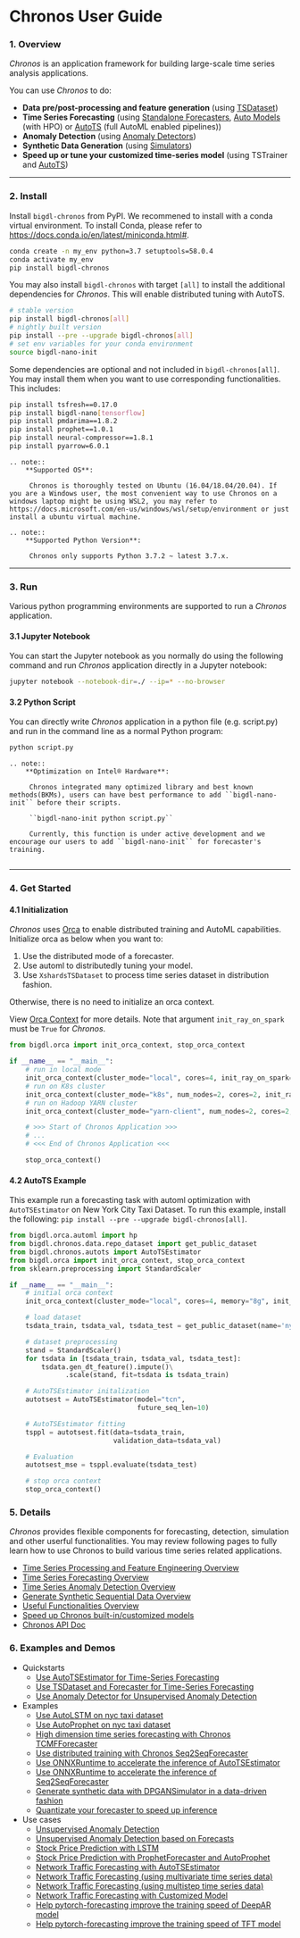 # Chronos User Guide

### **1. Overview**
_Chronos_ is an application framework for building large-scale time series analysis applications.

You can use _Chronos_ to do:

- **Data pre/post-processing and feature generation** (using [TSDataset](./data_processing_feature_engineering.html))
- **Time Series Forecasting** (using [Standalone Forecasters](./forecasting.html#use-standalone-forecaster-pipeline), [Auto Models](./forecasting.html#use-auto-forecasting-model) (with HPO) or [AutoTS](./forecasting.html#use-autots-pipeline) (full AutoML enabled pipelines))
- **Anomaly Detection** (using [Anomaly Detectors](./anomaly_detection.html#anomaly-detection))
- **Synthetic Data Generation** (using [Simulators](./simulation.html#generate-synthetic-data))
- **Speed up or tune your customized time-series model** (using TSTrainer and [AutoTS](./forecasting.html#use-autots-pipeline))

---
### **2. Install**

Install `bigdl-chronos` from PyPI. We recommened to install with a conda virtual environment. To install Conda, please refer to https://docs.conda.io/en/latest/miniconda.html#.
```bash
conda create -n my_env python=3.7 setuptools=58.0.4
conda activate my_env
pip install bigdl-chronos
```
You may also install `bigdl-chronos` with target `[all]` to install the additional dependencies for _Chronos_. This will enable distributed tuning with AutoTS.
```bash
# stable version
pip install bigdl-chronos[all]
# nightly built version
pip install --pre --upgrade bigdl-chronos[all]
# set env variables for your conda environment
source bigdl-nano-init
```
Some dependencies are optional and not included in `bigdl-chronos[all]`. You may install them when you want to use corresponding functionalities. This includes:
```bash
pip install tsfresh==0.17.0
pip install bigdl-nano[tensorflow]
pip install pmdarima==1.8.2
pip install prophet==1.0.1
pip install neural-compressor==1.8.1
pip install pyarrow=6.0.1
```
```eval_rst
.. note:: 
    **Supported OS**:

     Chronos is thoroughly tested on Ubuntu (16.04/18.04/20.04). If you are a Windows user, the most convenient way to use Chronos on a windows laptop might be using WSL2, you may refer to https://docs.microsoft.com/en-us/windows/wsl/setup/environment or just install a ubuntu virtual machine.
```
```eval_rst
.. note:: 
    **Supported Python Version**:

     Chronos only supports Python 3.7.2 ~ latest 3.7.x.
```
---
### **3. Run**
Various python programming environments are supported to run a _Chronos_ application.

#### **3.1 Jupyter Notebook**

You can start the Jupyter notebook as you normally do using the following command and run  _Chronos_ application directly in a Jupyter notebook:

```bash
jupyter notebook --notebook-dir=./ --ip=* --no-browser
```

#### **3.2 Python Script**

You can directly write _Chronos_ application in a python file (e.g. script.py) and run in the command line as a normal Python program:

```bash
python script.py
```

```eval_rst
.. note:: 
    **Optimization on Intel® Hardware**:
    
     Chronos integrated many optimized library and best known methods(BKMs), users can have best performance to add ``bigdl-nano-init`` before their scripts. 
     
     ``bigdl-nano-init python script.py``

     Currently, this function is under active development and we encourage our users to add ``bigdl-nano-init`` for forecaster's training.
     
```

---
### **4. Get Started**

#### **4.1 Initialization**
_Chronos_ uses [Orca](../../Orca/Overview/orca.md) to enable distributed training and AutoML capabilities. Initialize orca as below when you want to:

1. Use the distributed mode of a forecaster.
2. Use automl to distributedly tuning your model.
3. Use `XshardsTSDataset` to process time series dataset in distribution fashion.

Otherwise, there is no need to initialize an orca context.

View [Orca Context](../../Orca/Overview/orca-context.md) for more details. Note that argument `init_ray_on_spark` must be `True` for _Chronos_. 

```python
from bigdl.orca import init_orca_context, stop_orca_context

if __name__ == "__main__":
    # run in local mode
    init_orca_context(cluster_mode="local", cores=4, init_ray_on_spark=True)
    # run on K8s cluster
    init_orca_context(cluster_mode="k8s", num_nodes=2, cores=2, init_ray_on_spark=True)
    # run on Hadoop YARN cluster
    init_orca_context(cluster_mode="yarn-client", num_nodes=2, cores=2, init_ray_on_spark=True)

    # >>> Start of Chronos Application >>>
    # ...
    # <<< End of Chronos Application <<<

    stop_orca_context()
```
#### **4.2 AutoTS Example**

This example run a forecasting task with automl optimization with `AutoTSEstimator` on New York City Taxi Dataset. To run this example, install the following: `pip install --pre --upgrade bigdl-chronos[all]`.

```python
from bigdl.orca.automl import hp
from bigdl.chronos.data.repo_dataset import get_public_dataset
from bigdl.chronos.autots import AutoTSEstimator
from bigdl.orca import init_orca_context, stop_orca_context
from sklearn.preprocessing import StandardScaler

if __name__ == "__main__":
    # initial orca context
    init_orca_context(cluster_mode="local", cores=4, memory="8g", init_ray_on_spark=True)

    # load dataset
    tsdata_train, tsdata_val, tsdata_test = get_public_dataset(name='nyc_taxi')

    # dataset preprocessing
    stand = StandardScaler()
    for tsdata in [tsdata_train, tsdata_val, tsdata_test]:
        tsdata.gen_dt_feature().impute()\
              .scale(stand, fit=tsdata is tsdata_train)

    # AutoTSEstimator initalization
    autotsest = AutoTSEstimator(model="tcn",
                                future_seq_len=10)

    # AutoTSEstimator fitting
    tsppl = autotsest.fit(data=tsdata_train,
                          validation_data=tsdata_val)

    # Evaluation
    autotsest_mse = tsppl.evaluate(tsdata_test)

    # stop orca context
    stop_orca_context()
```

### **5. Details**
_Chronos_ provides flexible components for forecasting, detection, simulation and other userful functionalities. You may review following pages to fully learn how to use Chronos to build various time series related applications.
- [Time Series Processing and Feature Engineering Overview](./data_processing_feature_engineering.html)
- [Time Series Forecasting Overview](./forecasting.html)
- [Time Series Anomaly Detection Overview](./anomaly_detection.html)
- [Generate Synthetic Sequential Data Overview](./simulation.html)
- [Useful Functionalities Overview](./useful_functionalities.html)
- [Speed up Chronos built-in/customized models](./speed_up.html)
- [Chronos API Doc](../../PythonAPI/Chronos/index.html)

### **6. Examples and Demos**
- Quickstarts
    - [Use AutoTSEstimator for Time-Series Forecasting](../QuickStart/chronos-autotsest-quickstart.html)
    - [Use TSDataset and Forecaster for Time-Series Forecasting](../QuickStart/chronos-tsdataset-forecaster-quickstart.html)
    - [Use Anomaly Detector for Unsupervised Anomaly Detection](../QuickStart/chronos-anomaly-detector.html)
- Examples
    - [Use AutoLSTM on nyc taxi dataset][autolstm_nyc_taxi]
    - [Use AutoProphet on nyc taxi dataset][autoprophet_nyc_taxi]
    - [High dimension time series forecasting with Chronos TCMFForecaster][run_electricity]
    - [Use distributed training with Chronos Seq2SeqForecaster][distributed_training_network_traffic]
    - [Use ONNXRuntime to accelerate the inference of AutoTSEstimator][onnx_autotsestimator_nyc_taxi]
    - [Use ONNXRuntime to accelerate the inference of Seq2SeqForecaster][onnx_forecaster_network_traffic]
    - [Generate synthetic data with DPGANSimulator in a data-driven fashion][simulator]
    - [Quantizate your forecaster to speed up inference][quantization]
- Use cases
    - [Unsupervised Anomaly Detection][AIOps_anomaly_detect_unsupervised]
    - [Unsupervised Anomaly Detection based on Forecasts][AIOps_anomaly_detect_unsupervised_forecast_based]
    - [Stock Price Prediction with LSTM][stock_prediction]
    - [Stock Price Prediction with ProphetForecaster and AutoProphet][stock_prediction_prophet]
    - [Network Traffic Forecasting with AutoTSEstimator][network_traffic_autots_forecasting]
    - [Network Traffic Forecasting (using multivariate time series data)][network_traffic_model_forecasting]
    - [Network Traffic Forecasting (using multistep time series data)][network_traffic_multivariate_multistep_tcnforecaster]
    - [Network Traffic Forecasting with Customized Model][network_traffic_autots_customized_model]
    - [Help pytorch-forecasting improve the training speed of DeepAR model][pytorch_forecasting_deepar]
    - [Help pytorch-forecasting improve the training speed of TFT model][pytorch_forecasting_tft]

<!--Reference links in article-->
[autolstm_nyc_taxi]: <https://github.com/intel-analytics/BigDL/blob/main/python/chronos/example/auto_model/autolstm_nyc_taxi.py>
[autoprophet_nyc_taxi]: <https://github.com/intel-analytics/BigDL/blob/main/python/chronos/example/auto_model/autoprophet_nyc_taxi.py>
[run_electricity]: <https://github.com/intel-analytics/BigDL/blob/main/python/chronos/example/tcmf/run_electricity.py>
[distributed_training_network_traffic]: <https://github.com/intel-analytics/BigDL/blob/main/python/chronos/example/distributed/distributed_training_network_traffic.py>
[onnx_autotsestimator_nyc_taxi]: <https://github.com/intel-analytics/BigDL/blob/main/python/chronos/example/onnx/onnx_autotsestimator_nyc_taxi.py>
[onnx_forecaster_network_traffic]: <https://github.com/intel-analytics/BigDL/blob/main/python/chronos/example/onnx/onnx_forecaster_network_traffic.py>
[simulator]: <https://github.com/intel-analytics/BigDL/tree/main/python/chronos/example/simulator>
[AIOps_anomaly_detect_unsupervised]: <https://github.com/intel-analytics/BigDL/blob/main/python/chronos/use-case/AIOps/AIOps_anomaly_detect_unsupervised.ipynb>
[AIOps_anomaly_detect_unsupervised_forecast_based]: <https://github.com/intel-analytics/BigDL/blob/main/python/chronos/use-case/AIOps/AIOps_anomaly_detect_unsupervised_forecast_based.ipynb>
[stock_prediction]: <https://github.com/intel-analytics/BigDL/blob/main/python/chronos/use-case/fsi/stock_prediction.ipynb>
[stock_prediction_prophet]: <https://github.com/intel-analytics/BigDL/blob/main/python/chronos/use-case/fsi/stock_prediction_prophet.ipynb>
[network_traffic_autots_forecasting]: <https://github.com/intel-analytics/BigDL/blob/main/python/chronos/use-case/network_traffic/network_traffic_autots_forecasting.ipynb>
[network_traffic_model_forecasting]: <https://github.com/intel-analytics/BigDL/blob/main/python/chronos/use-case/network_traffic/network_traffic_model_forecasting.ipynb>
[network_traffic_multivariate_multistep_tcnforecaster]: <https://github.com/intel-analytics/BigDL/blob/main/python/chronos/use-case/network_traffic/network_traffic_multivariate_multistep_tcnforecaster.ipynb>
[network_traffic_autots_customized_model]: <https://github.com/intel-analytics/BigDL/blob/main/python/chronos/use-case/network_traffic/network_traffic_autots_customized_model.ipynb>
[quantization]: <https://github.com/intel-analytics/BigDL/blob/main/python/chronos/example/quantization/quantization_tcnforecaster_nyc_taxi.py>
[pytorch_forecasting_deepar]: <https://github.com/intel-analytics/BigDL/tree/main/python/chronos/use-case/pytorch-forecasting/DeepAR>
[pytorch_forecasting_tft]: <https://github.com/intel-analytics/BigDL/tree/main/python/chronos/use-case/pytorch-forecasting/TFT>
